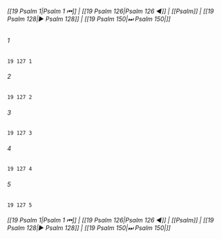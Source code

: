 
###### [[19 Psalm 1|Psalm 1 ⏮]] | [[19 Psalm 126|Psalm 126 ◀]] | [[Psalm]] | [[19 Psalm 128|▶ Psalm 128]] | [[19 Psalm 150|⏭ Psalm 150|]]

###### 1
``` verse
19 127 1 
```
###### 2
``` verse
19 127 2 
```
###### 3
``` verse
19 127 3 
```
###### 4
``` verse
19 127 4 
```
###### 5
``` verse
19 127 5 
```

###### [[19 Psalm 1|Psalm 1 ⏮]] | [[19 Psalm 126|Psalm 126 ◀]] | [[Psalm]] | [[19 Psalm 128|▶ Psalm 128]] | [[19 Psalm 150|⏭ Psalm 150|]]

